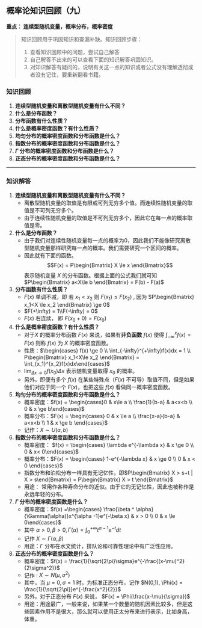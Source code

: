 ## 概率论知识回顾（九）

**重点： 连续型随机变量，概率分布，概率密度**

> 知识回顾用于巩固知识和查漏补缺。知识回顾步骤：
>
> 1. 查看知识回顾中的问题，尝试自己解答
> 2. 自己解答不出来的可以查看下面的知识解答巩固知识。
> 3. 对知识解答有疑问的，说明有关这一点的知识或者公式没有理解透彻或者没有记住，要重新翻看书籍。

### 知识回顾

1. **连续型随机变量和离散型随机变量有什么不同？**
2. **什么是分布函数？**
3. **分布函数有什么性质？**
4. **什么是概率密度函数？有什么性质？**
5. **均匀分布的概率密度函数和分布函数是什么？**
6. **指数分布的概率密度函数和分布函数是什么？**
7. **$\Gamma$ 分布的概率密度函数和分布函数是什么？**
8. **正态分布的概率密度函数和分布函数是什么？**

****

### 知识解答

1. **连续型随机变量和离散型随机变量有什么不同？**
   + 离散型随机变量的取值是有限或可列无穷多个值。而连续性随机变量的取值是不可列无穷多个。
   + 由于连续性随机变量的取值是不可列无穷多个，因此它在每一点的概率取值是零。
2. **什么是分布函数？**
   + 由于我们对连续性随机变量每一点的概率为0，因此我们不能像研究离散型随机变量那样研究每一点的概率。我们需要研究一个区间的概率。
   + 因此就有下面的函数。$$F(x) = P\begin{Bmatrix} X \le x \end{Bmatrix}$$ 表示随机变量 $X$ 的分布函数。根据上面的公式我们就可知 $P\begin{Bmatrix} a<X\le b \end{Bmatrix} = F(b) - F(a)$
3. **分布函数有什么性质？**
   + $F(x)$ 单调不减，即 若 $x_1 < x_2$ 则 $F(x_1) \le F(x_2)$ , 因为 $P\begin{Bmatrix} x_1<X \le x_2 \end{Bmatrix} \ge 0$
   +  $F(+\infty) = 1\\F(-\infty) = 0$
   + $F(x)$ 右连续， 即 $F(x_0+0) = F(x_0)$
4. **什么是概率密度函数？有什么性质？**
   + 对于$X$ 的概率分布函数 $F(x)$ 来说，如果有**非负函数** $f(x)$ 使得 $\int_{-\infty}^{x}f(x) = F(x)$ 则称 $f(x)$ 为 $X$ 的概率密度函数。
   + 性质：$\begin{cases} f(x) \ge 0 \\ \int_{-\infty}^{+\infty}f(x)dx = 1 \\ P\begin{Bmatrix} x_1<X\le x_2 \end{Bmatrix} = \int_{x_1}^{x_2}f(x)dx\end{cases}$
   + $\lim_{\Delta x \rightarrow 0} f(x_0)\Delta x$ 表示随机变量取得 $x_0$ 的概率。
   + 另外，即便有多个 $f(x)$ 在某些特殊点（$F(x)$ 不可导）取值不同，但是如果他们对应于同一个 $F(x)$，也把这些 $f(x)$ 看做同一概率密度函数。
5. **均匀分布的概率密度函数和分布函数是什么？**
   + 概率密度：$f(x) = \begin{cases}0 & x\le a \\ \frac{1}{b-a} & a<x<b \\ 0 & x \ge b\end{cases}$
   + 概率分布：$F(x) = \begin{cases} 0 & x \le a \\ \frac{x-a}{b-a} & a<x<b \\ 1 & x \ge b \end{cases}$
   + 记作：$X\sim U(a,b)$
6. **指数分布的概率密度函数和分布函数是什么？**
   + 概率密度： $f(x) = \begin{cases} \lambda e^{-\lambda x} & x \ge 0 \\ 0 & x< 0\end{cases}$
   + 概率分布：$F(x) = \begin{cases} 1-e^{-\lambda x} & x \ge 0 \\ 0 & x < 0 \end{cases}$
   + 指数分布和泊松分布一样具有无记忆性，即$P\begin{Bmatrix} X > s+t | X > s\end{Bmatrix} = P\begin{Bmatrix} X > t \end{Bmatrix}$
   + 用途： 常用作各种寿命分布的近似。由于它的无记忆性，因此也被称作是永远年轻的分布。
7. **$\Gamma$ 分布的概率密度函数是什么？**
   + 概率密度：$f(x) =\begin{cases} \frac{\beta ^ \alpha}{\Gamma(\alpha)}x^{\alpha -1}e^{-\beta x} & x > 0 \\ 0 & x \le 0\end{cases}$
   + 其中 $\alpha > 0, \beta > 0, \Gamma(\alpha) = \int_0^{+\infty}t^{\alpha-1}e^{-t}dt$
   + 记作 $X \sim \Gamma(\alpha, \beta)$
   + 用途：$\Gamma$ 分布在水文统计，排队论和可靠性理论中有广泛性应用。
8. **正态分布的概率密度函数是什么？**
   + 概率密度：$f(x) = \frac{1}{\sqrt{2\pi}\sigma}e^{-\frac{(x-\mu)^2}{2\sigma^2}}$
   + 记作 : $X \sim N(\mu, \sigma^2)$
   + 其中，当 $\mu = 0, \sigma = 1$ 时，为标准正态分布，记作 $N(0,1), \Phi(x) = \frac{1}{\sqrt{2\pi}}e^{-\frac{x^2}{2}}$
   + 另外，对于正态分布 $F(x)$ 来说， $F(x) = \Phi(\frac{x-\mu}{\sigma})$
   + 用途：用途最广，一般来说，如果某一个数量的随机因素比较多，但是这些因素作用不是很大，那么就可以使用正太分布来进行表示，比如身高，体重。